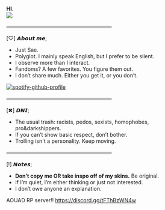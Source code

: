 𝐇𝐈.  
![](https://komarev.com/ghpvc/?username=Panic-Manic)  

————————————————————  

[♡] 𝘼𝙗𝙤𝙪𝙩 𝙢𝙚;  

- Just Sae.  
- Polyglot. I mainly speak English, but I prefer to be silent.  
- I observe more than I interact.  
- Fandoms? A few favorites. You figure them out.  
- I don’t share much. Either you get it, or you don’t.  

[![spotify-github-profile](https://spotify-github-profile.kittinanx.com/api/view?uid=31pjv4w3ywdm6phx2qhsdtpj6tbm&cover_image=true&theme=novatorem&show_offline=false&background_color=121212&interchange=true&bar_color=768c9e&bar_color_cover=false)](https://spotify-github-profile.kittinanx.com/api/view?uid=31pjv4w3ywdm6phx2qhsdtpj6tbm&redirect=true)  

————————————————————  

[✖] 𝘿𝙉𝙄;  

- The usual trash: racists, pedos, sexists, homophobes, pro&darkshippers.  
- If you can’t show basic respect, don’t bother.  
- Trolling isn't a personality. Keep moving.  

————————————————————  

[!] 𝙉𝙤𝙩𝙚𝙨;  

- **Don’t copy me OR take inspo off of my skins.** Be original.  
- If I’m quiet, I’m either thinking or just not interested.  
- I don’t owe anyone an explanation.  

AOUAD RP server!!
https://discord.gg/tFThBzWN4w
 







